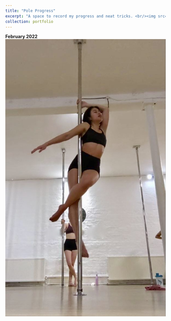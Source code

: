 ```yaml
---
title: "Pole Progress"
excerpt: "A space to record my progress and neat tricks. <br/><img src='/images/2022-02_pole.jpg'>"
collection: portfolio
---
```


**February 2022** 
<br/><img src='/images/2022-02_pole.jpg'>
